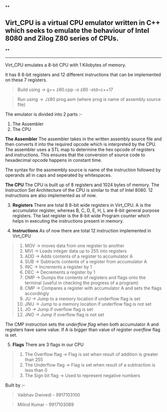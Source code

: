 **

## Virt_CPU is a virtual CPU emulator written in C++ which seeks to emulate the behaviour of Intel 8080 and Zilog Z80 series of CPUs.

**
****************************************************************************************************************************


Virt_CPU emulates a 8-bit CPU with 1 Kilobytes of memory.

It has 8 8-bit registers and 12 different instructions that can be implemented on these 7 registers.
>Build using -> g++ z80.cpp -o z80 -std=c++17

>Run using -> ./z80 prog.asm (where prog is name of assembly source file)

The emulator is divided into 2 parts :-

 1. The Assembler
 2. The CPU

**The Assembler**
The assembler takes in the written assembly source file and then converts it into the required opcode which is interpreted by the CPU.
The assembler uses a STL map to determine the hex opcode of registers and instructions.
This ensures that the conversion of source code to hexadecimal opcode happens in constant time.

The syntax for the assmembly source is name of the instruction followed by operands all in caps and seperated by whitespaces.

**The CPU**
The CPU is built up of 8 registers and 1024 bytes of memory. The Instruction Set Architecture of the CPU is similar to that of Intel 8080.
12 instructions are also implemented as of now.

 3. **Registers**
 There are total 8 8-bit wide registers in Virt_CPU.
 A is the accumulator register, whereas B, C, D, E, H, L are 8-bit general purpose registers.
 The last register is the 8-bit wide Program counter which helps in executing the instructions present in memory.
 
 4. **Instructions**
 As of now there are total 12 instruction implemented in Virt_CPU
 > 1. MOV -> moves data from one register to another
 > 2. MVI -> Loads integer data up to 255 into registers
 > 3. ADD -> Adds contents of a register to accumulator A
 > 4. SUB -> Subtracts contents of a register from accumulator A
 > 5. INC -> Increments a register by 1
 > 6. DEC -> Decrements a register by 1
 > 7. DMP -> Dumps the contents of registers and flags onto the terminal (useful in checking the progress of a program)
 > 8. CMP -> Compares a register with accumulator A and sets the flags accordingly
 > 9. JU -> Jump to a memory location if underflow flag is set
 > 10. JNU -> Jump to a memory location if underflow flag is not set
 > 11. JO -> Jump if overflow flag is set
 > 12. JNO -> Jump if overflow flag is not set

The CMP instruction sets the *underflow flag* when both accumulator A and registers have same value.
If A is bigger than value of register *overflow* flag is set.

5. **Flags**
There are 3 flags in our CPU
> 1. The Overflow flag -> Flag is set when result of addition is greater than 255
 >2. The Underflow flag -> Flag is set when result of a subtraction is less than 0
> 3. The Sign bit flag -> Used to represent negative numbers 


Built by :-
> Vaibhav Dwivedi - 9917103100

>Milind Kumar - 9917103089
